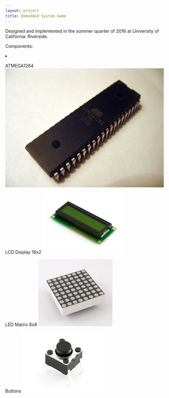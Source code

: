 ```yaml
---
layout: project
title: Embedded System Game
---
```


Designed and implemented in the summer quarter of 2016 at University of California: Riverside. 

Components: 
<li>

ATMEGA1284 
<img src="/_data/imgs/atmega1284.jpg" alt="ATMEGA1284 Microcontroller"> 

LCD Display 16x2 
<img src="/_data/imgs/lcddisplay.jpg" alt="LCD Display"> 

LED Matrix 8x8
<img src="/_data/imgs/ledmatrix.jpg" alt="LED Matrix RGB 8x8"> 

Buttons
<img src="/_data/imgs/button.jpg" alt="Button"> 

</li>

